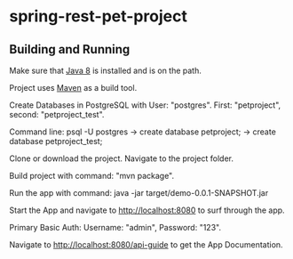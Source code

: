 # spring-rest-pet-project

## Building and Running

Make sure that [Java 8](http://www.oracle.com/technetwork/java/javase/downloads/jdk8-downloads-2133151.html) is installed and is on the path.

Project uses [Maven](http://maven.apache.org/) as a build tool.

Create Databases in PostgreSQL with User: "postgres". First: "petproject", second: "petproject_test".

Command line: psql -U postgres -> create database petproject; -> create database petproject_test;

Clone or download the project. Navigate to the project folder.

Build project with command: "mvn package".

Run the app with command: java -jar target/demo-0.0.1-SNAPSHOT.jar

Start the App and navigate to [http://localhost:8080](http://localhost:8080) to surf through the app.

Primary Basic Auth: Username: "admin", Password: "123".

Navigate to [http://localhost:8080/api-guide](http://localhost:8080/api-guide.html) to get the App Documentation.
